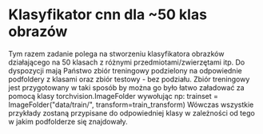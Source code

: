 # Klasyfikator cnn dla ~50 klas obrazów

Tym razem zadanie polega na stworzeniu klasyfikatora obrazków działającego na 50 klasach z różnymi przedmiotami/zwierzętami itp. Do dyspozycji mają Państwo zbiór treningowy podzielony na odpowiednie podfoldery z klasami oraz zbiór testowy - bez podziału. Zbiór treningowy jest przygotowany w taki sposób by można go było łatwo załadować za pomocą klasy torchvision.ImageFolder wywołując np:
trainset = ImageFolder("data/train/", transform=train_transform)
Wówczas wszystkie przykłady zostaną przypisane do odpowiedniej klasy w zależności od tego w jakim podfolderze się znajdowały.
